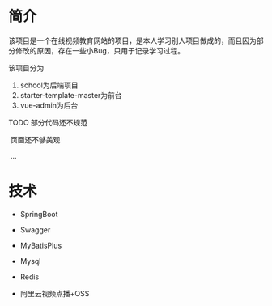 # 简介

该项目是一个在线视频教育网站的项目，是本人学习别人项目做成的，而且因为部分修改的原因，存在一些小Bug，只用于记录学习过程。

该项目分为

1. school为后端项目
2. starter-template-master为前台
3. vue-admin为后台

TODO 部分代码还不规范

​			页面还不够美观

​			...

# 技术

- SpringBoot

- Swagger

- MyBatisPlus

- Mysql

- Redis

- 阿里云视频点播+OSS

  

​			